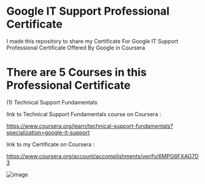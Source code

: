 # Google IT Support Professional Certificate

I made this repository to share my Certificate For Google IT Support Professional Certificate 
Offered By Google in Coursera

# There are 5 Courses in this Professional Certificate

(1) Technical Support Fundamentals

link to Technical Support Fundamentals course on Coursera :

https://www.coursera.org/learn/technical-support-fundamentals?specialization=google-it-support


link to my Certificate on Coursera : 

https://www.coursera.org/account/accomplishments/verify/6MPG6FXAG7D3

![image](https://user-images.githubusercontent.com/51326421/100516729-6600bd00-31b8-11eb-8d11-84bffc61cdf0.png)
